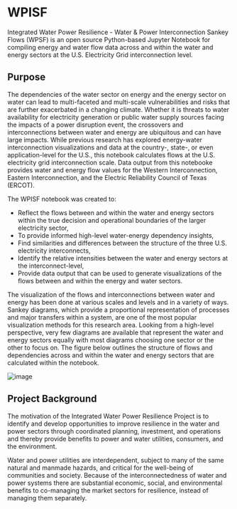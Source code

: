 # WPISF

Integrated Water Power Resilience - Water & Power Interconnection Sankey Flows (WPSF) is an open source Python-based Jupyter Notebook for compiling energy and water flow data across and within the water and energy sectors at the U.S. Electricity Grid interconnection level.

## Purpose
The dependencies of the water sector on energy and the energy sector on water can lead to multi-faceted and multi-scale vulnerabilities and risks that are further exacerbated in a changing climate. Whether it is threats to water availability for electricity generation or public water supply sources facing the impacts of a power disruption event, the crossovers and interconnections between water and energy are ubiquitous and can have large impacts. While previous research has explored energy-water interconnection visualizations and data at the country-, state-, or even application-level for the U.S., this notebook calculates flows at the U.S. electricity grid interconnection scale. Data output from this notebooke provides water and energy flow values for the Western Interconnection, Eastern Interconnection, and the Electric Reliability Council of Texas (ERCOT). 

The WPISF notebook was created to:

* Reflect the flows between and within the water and energy sectors within the true decision and operational boundaries of the larger electricity sector, 
* To provide informed high-level water-energy dependency insights,
* Find similarities and differences between the structure of the three U.S. electricity interconnects, 
* Identify the relative intensities between the water and energy sectors at the interconnect-level,
* Provide data output that can be used to generate visualizations of the flows between and within the energy and water sectors.

The visualization of the flows and interconnections between water and energy has been done at various scales and levels and in a variety of ways. Sankey diagrams, which provide a proportional representation of processes and major transfers within a system, are one of the most popular visualization methods for this research area. Looking from a high-level perspective, very few diagrams are available that represent the water and energy sectors equally with most diagrams choosing one sector or the other to focus on. The figure below outlines the structure of flows and dependencies across and within the water and energy sectors that are calculated within the notebook.

![image](https://user-images.githubusercontent.com/74064300/135877886-91cac5ec-614a-4fee-b9d2-3561bb69d62c.png)


## Project Background

The motivation of the Integrated Water Power Resilience Project is to identify and develop opportunities to improve resilience in the water and power sectors through coordinated planning, investment, and operations and thereby provide benefits to power and water utilities, consumers, and the environment. 

Water and power utilities are interdependent, subject to many of the same natural and manmade hazards, and critical for the well-being of communities and society. Because of the interconnectedness of water and power systems there are substantial economic, social, and environmental benefits to co-managing the market sectors for resilience, instead of managing them separately.
